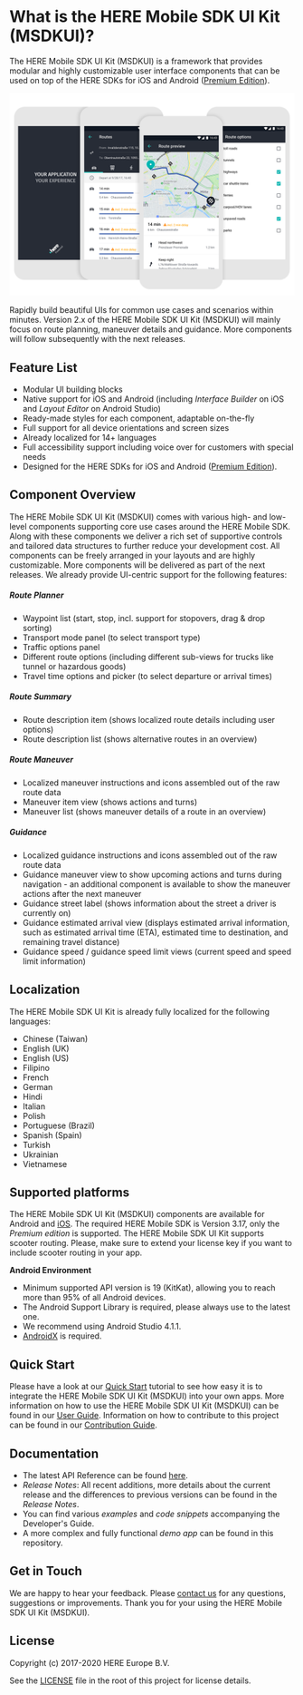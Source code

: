 # What is the HERE Mobile SDK UI Kit (MSDKUI)?
The HERE Mobile SDK UI Kit (MSDKUI) is a framework that provides modular and highly customizable user interface components that can be used on top of the HERE SDKs for iOS and Android ([Premium Edition](https://developer.here.com/develop/mobile-sdks)).

![](Documentation/Guides/Images/UIKit_Intro.png)

Rapidly build beautiful UIs for common use cases and scenarios within minutes. Version 2.x of the HERE Mobile SDK UI Kit (MSDKUI) will mainly focus on route planning, maneuver details and guidance. More components will follow subsequently with the next releases.

## Feature List
- Modular UI building blocks
- Native support for iOS and Android (including _Interface Builder_ on iOS and _Layout Editor_ on Android Studio)
- Ready-made styles for each component, adaptable on-the-fly
- Full support for all device orientations and screen sizes
- Already localized for 14+ languages
- Full accessibility support including voice over for customers with special needs
- Designed for the HERE SDKs for iOS and Android ([Premium Edition](https://developer.here.com/develop/mobile-sdks)).

## Component Overview
The HERE Mobile SDK UI Kit (MSDKUI) comes with various high- and low-level components supporting core use cases around the HERE Mobile SDK. Along with these components we deliver a rich set of supportive controls and tailored data structures to further reduce your development cost. All components can be freely arranged in your layouts and are highly customizable. More components will be delivered as part of the next releases. We already provide UI-centric support for the following features:

##### Route Planner
- Waypoint list (start,  stop, incl. support for stopovers, drag & drop sorting)
- Transport mode panel (to select transport type)
- Traffic options panel
- Different route options (including different sub-views for trucks like tunnel or hazardous goods)
- Travel time options and picker (to select departure or arrival times)

##### Route Summary
- Route description item (shows localized route details including user options)
- Route description list (shows alternative routes in an overview)

##### Route Maneuver
- Localized maneuver instructions and icons assembled out of the raw route data
- Maneuver item view (shows actions and turns)
- Maneuver list (shows maneuver details of a route in an overview)

##### Guidance
- Localized guidance instructions and icons assembled out of the raw route data
- Guidance maneuver view to show upcoming actions and turns during navigation - an additional component is available to show the maneuver actions after the next maneuver
- Guidance street label (shows information about the street a driver is currently on)
- Guidance estimated arrival view (displays estimated arrival information, such as estimated arrival time (ETA), estimated time to destination, and remaining travel distance)
- Guidance speed / guidance speed limit views (current speed and speed limit information)

## Localization
The HERE Mobile SDK UI Kit is already fully localized for the following languages:

- Chinese (Taiwan)
- English (UK)
- English (US)
- Filipino
- French
- German
- Hindi
- Italian
- Polish
- Portuguese (Brazil)
- Spanish (Spain)
- Turkish
- Ukrainian
- Vietnamese

## Supported platforms
The HERE Mobile SDK UI Kit (MSDKUI) components are available for Android and [iOS](https://github.com/heremaps/msdkui-ios). The required HERE Mobile SDK is Version 3.17, only the _Premium edition_ is supported. The HERE Mobile SDK UI Kit supports scooter routing. Please, make sure to extend your license key if you want to include scooter routing in your app.

**Android Environment**
- Minimum supported API version is 19 (KitKat), allowing you to reach more than 95% of all Android devices.
- The Android Support Library is required, please always use to the latest one.
- We recommend using Android Studio 4.1.1.
- [AndroidX](https://developer.android.com/jetpack/androidx) is required.

## Quick Start
Please have a look at our [Quick Start](Documentation/Guides/QuickStart.md) tutorial to see how easy it is to integrate the HERE Mobile SDK UI Kit (MSDKUI) into your own apps. More information on how to use the HERE Mobile SDK UI Kit (MSDKUI) can be found in our [User Guide](Documentation/Guides/UserGuide.md). Information on how to contribute to this project can be found in our [Contribution Guide](Documentation/Guides/ContributionGuide.md).

## Documentation
- The latest API Reference can be found [here](https://heremaps.github.io/msdkui-android/).
- _Release Notes_: All recent additions, more details about the current release and the differences to previous versions can be found in the _Release Notes_.
- You can find various _examples_ and _code snippets_ accompanying the Developer's Guide.
- A more complex and fully functional _demo app_ can be found in this repository.

## Get in Touch
We are happy to hear your feedback. Please [contact us](https://developer.here.com/contact-us) for any questions, suggestions or improvements. Thank you for your using the HERE Mobile SDK UI Kit (MSDKUI).

## License
Copyright (c) 2017-2020 HERE Europe B.V.

See the [LICENSE](LICENSE) file in the root of this project for license details.
